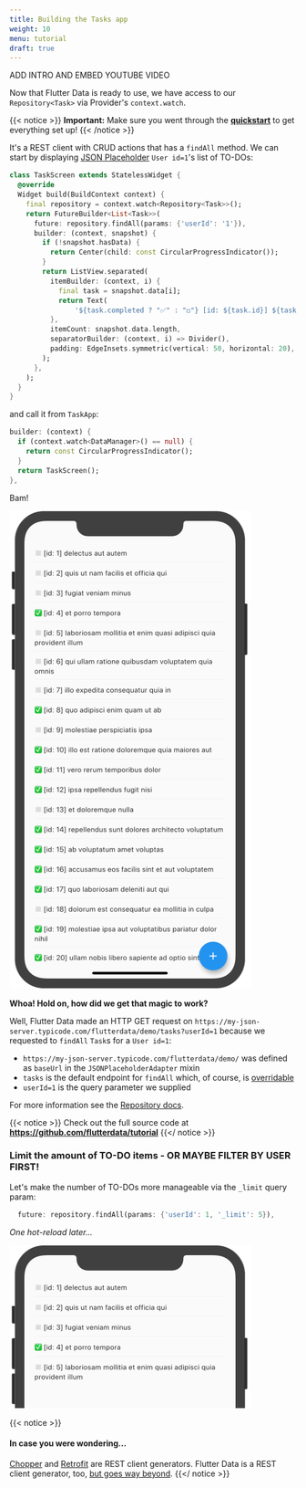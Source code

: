 ```yaml
---
title: Building the Tasks app
weight: 10
menu: tutorial
draft: true
---
```


ADD INTRO AND EMBED YOUTUBE VIDEO

Now that Flutter Data is ready to use, we have access to our `Repository<Task>` via Provider's `context.watch`.

{{< notice >}}
**Important:** Make sure you went through the **[quickstart](/docs/quickstart)** to get everything set up!
{{< /notice >}}

It's a REST client with CRUD actions that has a `findAll` method. We can start by displaying [JSON Placeholder](https://my-json-server.typicode.com/flutterdata/demo/) `User id=1`'s list of TO-DOs:

```dart {hl_lines=[4 6]}
class TaskScreen extends StatelessWidget {
  @override
  Widget build(BuildContext context) {
    final repository = context.watch<Repository<Task>>();
    return FutureBuilder<List<Task>>(
      future: repository.findAll(params: {'userId': '1'}),
      builder: (context, snapshot) {
        if (!snapshot.hasData) {
          return Center(child: const CircularProgressIndicator());
        }
        return ListView.separated(
          itemBuilder: (context, i) {
            final task = snapshot.data[i];
            return Text(
                '${task.completed ? "✅" : "◻️"} [id: ${task.id}] ${task.title}');
          },
          itemCount: snapshot.data.length,
          separatorBuilder: (context, i) => Divider(),
          padding: EdgeInsets.symmetric(vertical: 50, horizontal: 20),
        );
      },
    );
  }
}
```

and call it from `TaskApp`:

```dart {hl_lines=[5]}
builder: (context) {
  if (context.watch<DataManager>() == null) {
    return const CircularProgressIndicator();
  }
  return TaskScreen();
},
```

Bam!

![](01.png)

**Whoa! Hold on, how did we get that magic to work?**

Well, Flutter Data made an HTTP GET request on `https://my-json-server.typicode.com/flutterdata/demo/tasks?userId=1` because we requested to `findAll` `Task`s for a `User id=1`:

- `https://my-json-server.typicode.com/flutterdata/demo/` was defined as `baseUrl` in the `JSONPlaceholderAdapter` mixin
- `tasks` is the default endpoint for `findAll` which, of course, is [overridable](/repository#findall)
- `userId=1` is the query parameter we supplied

For more information see the [Repository docs](/repository).

{{< notice >}}
Check out the full source code at **https://github.com/flutterdata/tutorial**
{{</ notice >}}

### Limit the amount of TO-DO items - OR MAYBE FILTER BY USER FIRST!

Let's make the number of TO-DOs more manageable via the `_limit` query param:

```dart
  future: repository.findAll(params: {'userId': 1, '_limit': 5}),
```

_One hot-reload later..._

![](01b.png)

{{< notice >}}

#### In case you were wondering...

[Chopper](https://pub.dev/packages/chopper) and [Retrofit](https://pub.dev/packages/retrofit) are REST client generators. Flutter Data is a REST client generator, too, [but goes way beyond](/).
{{</ notice >}}
